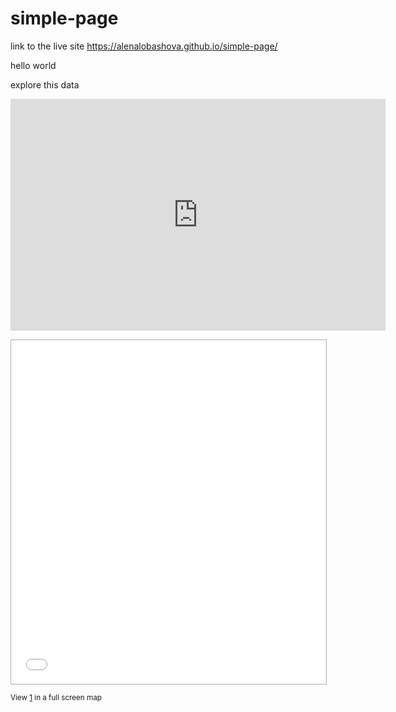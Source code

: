 # simple-page

link to the live site https://alenalobashova.github.io/simple-page/

hello world

explore this data

<iframe width="600" height="371" seamless frameborder="0" scrolling="no" src="https://docs.google.com/spreadsheets/d/1JxxBdn53SB8gS3Gv9bkXE2sztnsdK_w2XFLjLesSLCQ/pubchart?oid=1236672437&amp;format=interactive"></iframe>

<p><iframe src="//ru.batchgeo.com/map/20914fddccfcdc8ba93e0051c8e9fd22" frameborder="0" width="100%" height="550" style="border:1px solid #aaa;"></iframe></p><p><small>View <a href="https://ru.batchgeo.com/map/20914fddccfcdc8ba93e0051c8e9fd22">1</a> in a full screen map</small></p>
